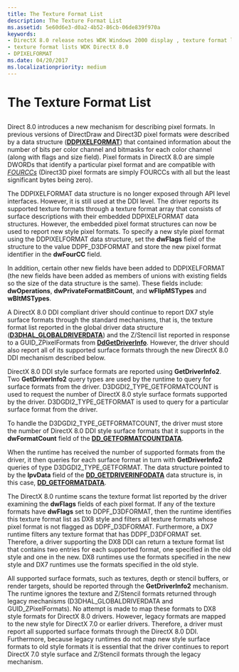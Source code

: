 ```yaml
---
title: The Texture Format List
description: The Texture Format List
ms.assetid: 5e60d6e3-d0a2-4b52-86cb-06de839f970a
keywords:
- DirectX 8.0 release notes WDK Windows 2000 display , texture format lists
- texture format lists WDK DirectX 8.0
- DPIXELFORMAT
ms.date: 04/20/2017
ms.localizationpriority: medium
---
```


# The Texture Format List


## <span id="ddk_the_texture_format_list_gg"></span><span id="DDK_THE_TEXTURE_FORMAT_LIST_GG"></span>


Direct 8.0 introduces a new mechanism for describing pixel formats. In previous versions of DirectDraw and Direct3D pixel formats were described by a data structure ([**DDPIXELFORMAT**](https://msdn.microsoft.com/library/windows/hardware/ff550274)) that contained information about the number of bits per color channel and bitmasks for each color channel (along with flags and size field). Pixel formats in DirectX 8.0 are simple DWORDs that identify a particular pixel format and are compatible with [*FOURCCs*](https://msdn.microsoft.com/library/windows/hardware/ff556280#wdkgloss-fourcc) (Direct3D pixel formats are simply FOURCCs with all but the least significant bytes being zero).

The DDPIXELFORMAT data structure is no longer exposed through API level interfaces. However, it is still used at the DDI level. The driver reports its supported texture formats through a texture format array that consists of surface descriptions with their embedded DDPIXELFORMAT data structures. However, the embedded pixel format structures can now be used to report new style pixel formats. To specify a new style pixel format using the DDPIXELFORMAT data structure, set the **dwFlags** field of the structure to the value DDPF\_D3DFORMAT and store the new pixel format identifier in the **dwFourCC** field.

In addition, certain other new fields have been added to DDPIXELFORMAT (the new fields have been added as members of unions with existing fields so the size of the data structure is the same). These fields include: **dwOperations**, **dwPrivateFormatBitCount**, and **wFlipMSTypes** and **wBltMSTypes**.

A DirectX 8.0 DDI compliant driver should continue to report DX7 style surface formats through the standard mechanisms, that is, the texture format list reported in the global driver data structure ([**D3DHAL\_GLOBALDRIVERDATA**](https://msdn.microsoft.com/library/windows/hardware/ff545963)) and the Z/Stencil list reported in response to a GUID\_ZPixelFormats from [**DdGetDriverInfo**](https://msdn.microsoft.com/library/windows/hardware/ff549404). However, the driver should also report all of its supported surface formats through the new DirectX 8.0 DDI mechanism described below.

DirectX 8.0 DDI style surface formats are reported using **GetDriverInfo2**. Two **GetDriverInfo2** query types are used by the runtime to query for surface formats from the driver. D3DGDI2\_TYPE\_GETFORMATCOUNT is used to request the number of DirectX 8.0 style surface formats supported by the driver. D3DGDI2\_TYPE\_GETFORMAT is used to query for a particular surface format from the driver.

To handle the D3DGDI2\_TYPE\_GETFORMATCOUNT, the driver must store the number of DirectX 8.0 DDI style surface formats that it supports in the **dwFormatCount** field of the [**DD\_GETFORMATCOUNTDATA**](https://msdn.microsoft.com/library/windows/hardware/ff551566).

When the runtime has received the number of supported formats from the driver, it then queries for each surface format in turn with **GetDriverInfo2** queries of type D3DGDI2\_TYPE\_GETFORMAT. The data structure pointed to by the **lpvData** field of the [**DD\_GETDRIVERINFODATA**](https://msdn.microsoft.com/library/windows/hardware/ff551550) data structure is, in this case, [**DD\_GETFORMATDATA**](https://msdn.microsoft.com/library/windows/hardware/ff551569).

The DirectX 8.0 runtime scans the texture format list reported by the driver examining the **dwFlags** fields of each pixel format. If any of the texture formats have **dwFlags** set to DDPF\_D3DFORMAT, then the runtime identifies this texture format list as DX8 style and filters all texture formats whose pixel format is not flagged as DDPF\_D3DFORMAT. Furthermore, a DX7 runtime filters any texture format that has DDPF\_D3DFORMAT set. Therefore, a driver supporting the DX8 DDI can return a texture format list that contains two entries for each supported format, one specified in the old style and one in the new. DX8 runtimes use the formats specified in the new style and DX7 runtimes use the formats specified in the old style.

All supported surface formats, such as textures, depth or stencil buffers, or render targets, should be reported through the **GetDriverInfo2** mechanism. The runtime ignores the texture and Z/Stencil formats returned through legacy mechanisms (D3DHAL\_GLOBALDRIVERDATA and GUID\_ZPixelFormats). No attempt is made to map these formats to DX8 style formats for DirectX 8.0 drivers. However, legacy formats are mapped to the new style for DirectX 7.0 or earlier drivers. Therefore, a driver must report all supported surface formats through the DirectX 8.0 DDI. Furthermore, because legacy runtimes do not map new style surface formats to old style formats it is essential that the driver continues to report DirectX 7.0 style surface and Z/Stencil formats through the legacy mechanism.

 

 





